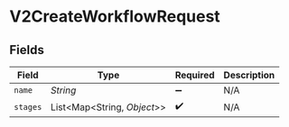 # V2CreateWorkflowRequest


## Fields

| Field                       | Type                        | Required                    | Description                 |
| --------------------------- | --------------------------- | --------------------------- | --------------------------- |
| `name`                      | *String*                    | :heavy_minus_sign:          | N/A                         |
| `stages`                    | List<Map<String, *Object*>> | :heavy_check_mark:          | N/A                         |